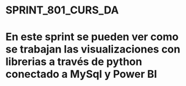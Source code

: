 # SPRINT_801_CURS_DA
# En este sprint se pueden ver como se trabajan las visualizaciones con librerias a través de python conectado a MySql y Power BI

